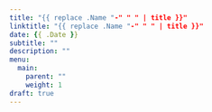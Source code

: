 ```yaml
---
title: "{{ replace .Name "-" " " | title }}"
linktitle: "{{ replace .Name "-" " " | title }}"
date: {{ .Date }}
subtitle: ""
description: ""
menu:
  main:    
    parent: ""
    weight: 1
draft: true
---
```


